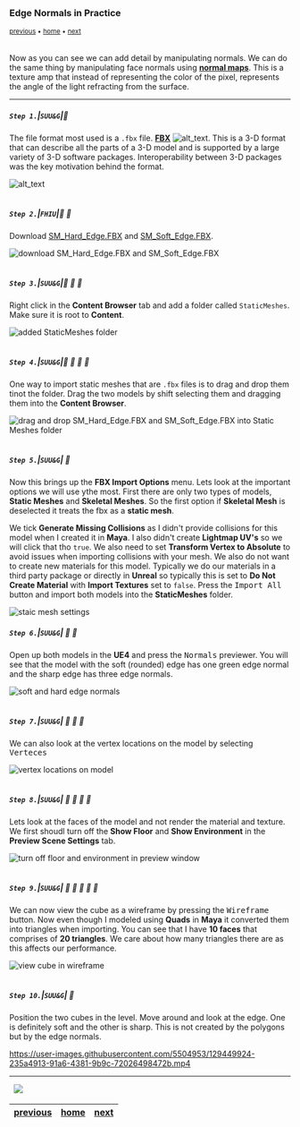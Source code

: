 <img src="https://via.placeholder.com/1000x4/45D7CA/45D7CA" alt="drawing" height="4px"/>

### Edge Normals in Practice

<sub>[previous](../lexicon/README.md#user-content-3-d-lexicon) • [home](../README.md#user-content-ue4-static-meshes) • [next](../lod/README.md#user-content-normal-maps)</sub>

<img src="https://via.placeholder.com/1000x4/45D7CA/45D7CA" alt="drawing" height="4px"/>

Now as you can see we can add detail by manipulating normals.  We can do the same thing by manipulating face normals using **[normal maps](https://en.wikipedia.org/wiki/Normal_mapping)**. This is a texture amp that instead of representing the color of the pixel, represents the angle of the light refracting from the surface.
<br>

---


##### `Step 1.`\|`SUU&G`|:small_blue_diamond:

The file format most used is a `.fbx` file. **[FBX](https://en.wikipedia.org/wiki/FBX)**
![alt_text](images/.jpg).  This is a 3-D format that can describe all the parts of a 3-D model and is supported by a large variety of 3-D software packages.  Interoperability between 3-D packages was the key motivation behind the format.

![alt_text](images/.jpg)

<img src="https://via.placeholder.com/500x2/45D7CA/45D7CA" alt="drawing" height="2px" alt = ""/>

##### `Step 2.`\|`FHIU`|:small_blue_diamond: :small_blue_diamond: 

Download [SM_Hard_Edge.FBX](../Assets/SM_Hard_Edge.FBX) and [SM_Soft_Edge.FBX](../Assets/SM_Soft_Edge.FBX).  

![download SM_Hard_Edge.FBX and SM_Soft_Edge.FBX](images/DownloadCubes.jpg)


<img src="https://via.placeholder.com/500x2/45D7CA/45D7CA" alt="drawing" height="2px" alt = ""/>

##### `Step 3.`\|`SUU&G`|:small_blue_diamond: :small_blue_diamond: :small_blue_diamond:

Right click in the **Content Browser** tab and add a folder called `StaticMeshes`.  Make sure it is root to **Content**.  

![added StaticMeshes folder](images/AddStaticMeshesFolder.jpg)

<img src="https://via.placeholder.com/500x2/45D7CA/45D7CA" alt="drawing" height="2px" alt = ""/>

##### `Step 4.`\|`SUU&G`|:small_blue_diamond: :small_blue_diamond: :small_blue_diamond: :small_blue_diamond:

One way to import static meshes that are `.fbx` files is to drag and drop them tinot the folder. Drag the two models by shift selecting them and dragging them into the **Content Browser**.  

![drag and drop SM_Hard_Edge.FBX and SM_Soft_Edge.FBX into Static Meshes folder](images/DragAndDropImport.jpg)

<img src="https://via.placeholder.com/500x2/45D7CA/45D7CA" alt="drawing" height="2px" alt = ""/>

##### `Step 5.`\|`SUU&G`| :small_orange_diamond:

Now this brings up the **FBX Import Options** menu.  Lets look at the important options we will use ythe most.  First there are only two types of models, **Static Meshes** and **Skeletal Meshes**.  So the first option if **Skeletal Mesh** is deselected it treats the fbx as a **static mesh**.

We tick **Generate Missing Collisions** as I didn't provide collisions for this model when I created it in **Maya**.  I also didn't create **Lightmap UV's** so we will click that tho `true`.  We also need to set **Transform Vertex to Absolute** to avoid issues when importing collisions with your mesh. We also do not want to create new materials for this model.  Typically we do our materials in a third party package or directly in **Unreal** so typically this is set to **Do Not Create Material** with **Import Textures** set to `false`. Press the <kbd>Import All</kbd> button and import both models into the **StaticMeshes** folder.

![staic mesh settings](images/StaticMeshImportSettings.jpg)
<img src="https://via.placeholder.com/500x2/45D7CA/45D7CA" alt="drawing" height="2px" alt = ""/>

##### `Step 6.`\|`SUU&G`| :small_orange_diamond: :small_blue_diamond:

Open up both models in the **UE4** and press the <kbd>Normals</kbd> previewer.  You will see that the model with the soft (rounded) edge has one green edge normal and the sharp edge has three edge normals.

![soft and hard edge normals](images/LookAtEdgeNormals.jpg)

<img src="https://via.placeholder.com/500x2/45D7CA/45D7CA" alt="drawing" height="2px" alt = ""/>

##### `Step 7.`\|`SUU&G`| :small_orange_diamond: :small_blue_diamond: :small_blue_diamond:

We can also look at the vertex locations on the model by selecting <kbd>Verteces</kbd>

![vertex locations on model](images/VertextLocation.jpg)

<img src="https://via.placeholder.com/500x2/45D7CA/45D7CA" alt="drawing" height="2px" alt = ""/>

##### `Step 8.`\|`SUU&G`| :small_orange_diamond: :small_blue_diamond: :small_blue_diamond: :small_blue_diamond:

Lets look at the faces of the model and not render the material and texture.  We first shoudl turn off the **Show Floor** and **Show Environment** in the **Preview Scene Settings** tab.

![turn off floor and environment in preview window](images/TurnOffBackground.jpg)

<img src="https://via.placeholder.com/500x2/45D7CA/45D7CA" alt="drawing" height="2px" alt = ""/>

##### `Step 9.`\|`SUU&G`| :small_orange_diamond: :small_blue_diamond: :small_blue_diamond: :small_blue_diamond: :small_blue_diamond:

We can now view the cube as a wireframe by pressing the <kbd>Wireframe</kbd> button.  Now even though I modeled using **Quads** in **Maya** it converted them into triangles when importing.  You can see that I have **10 faces** that comprises of **20 triangles**.  We care about how many triangles there are as this affects our performance.

![view cube in wireframe](images/WireframeModelViewer.jpg)

<img src="https://via.placeholder.com/500x2/45D7CA/45D7CA" alt="drawing" height="2px" alt = ""/>

##### `Step 10.`\|`SUU&G`| :large_blue_diamond:

Position the two cubes in the level.  Move around and look at the edge. One is definitely soft and the other is sharp.  This is not created by the polygons but by the edge normals.

https://user-images.githubusercontent.com/5504953/129449924-235a4913-91a6-4381-9b9c-72026498472b.mp4


___


<img src="https://via.placeholder.com/1000x4/dba81a/dba81a" alt="drawing" height="4px" alt = ""/>

<img src="https://via.placeholder.com/1000x100/45D7CA/000000/?text=Next Up - LOD">

<img src="https://via.placeholder.com/1000x4/dba81a/dba81a" alt="drawing" height="4px" alt = ""/>

| [previous](../lexicon/README.md#user-content-3-d-lexicon)| [home](../README.md#user-content-ue4-static-meshes) | [next](../lod/README.md#user-content-normal-maps)|
|---|---|---|

